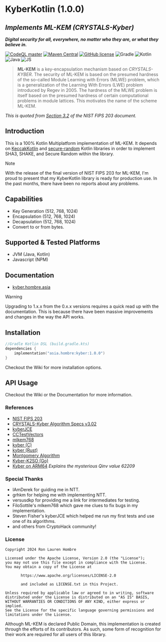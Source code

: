 # KyberKotlin (1.0.0)
## _Implements ML-KEM (CRYSTALS-Kyber)_
_**Digital security for all, everywhere, no matter who they are, or what they believe in.**_

[![CodeQL master](https://github.com/ronhombre/KyberKotlin/actions/workflows/codeql.yml/badge.svg)](https://github.com/ronhombre/KyberKotlin/actions/workflows/codeql.yml)
[![Maven Central](https://img.shields.io/maven-central/v/asia.hombre/kyber.svg)](https://search.maven.org/#search%7Cga%7C1%7Cg%3A%22asia.hombre%22)
[![GitHub license](https://img.shields.io/badge/license-Apache%20License%202.0-blue.svg?style=flat)](https://www.apache.org/licenses/LICENSE-2.0)
![Gradle](https://img.shields.io/badge/Gradle-02303A.svg?style=for-the-badge&logo=Gradle&logoColor=white)
![Kotlin](https://img.shields.io/badge/kotlin-%237F52FF.svg?style=for-the-badge&logo=kotlin&logoColor=white)
![Java](https://img.shields.io/badge/java-%23ED8B00.svg?style=for-the-badge&logo=openjdk&logoColor=white)
![JS](https://img.shields.io/badge/JavaScript-F7DF1E?style=for-the-badge&logo=javascript&logoColor=black)

> **ML-KEM** is a key-encapsulation mechanism based on _CRYSTALS-KYBER_. The security of ML-KEM is based on the presumed
> hardness of the so-called Module Learning with Errors (MLWE) problem, which is a generalization of the Learning With
> Errors (LWE) problem introduced by Regev in 2005. The hardness of the MLWE problem is itself based on the presumed
> hardness of certain computational problems in module lattices. This motivates the name of the scheme ML-KEM.

*This is quoted from 
[Section 3.2](https://nvlpubs.nist.gov/nistpubs/FIPS/NIST.FIPS.203.pdf) of the NIST FIPS 203 document.*

## Introduction

This is a 100% Kotlin Multiplatform implementation of ML-KEM.
It depends on [KeccakKotlin](https://github.com/ronhombre/KeccakKotlin) and [secure-random](https://github.com/KotlinCrypto/secure-random) Kotlin libraries in order to implement SHA3, SHAKE, and
Secure Random within the library.

> [!NOTE]
> With the release of the final version of NIST FIPS 203 for ML-KEM, I'm proud to present that my KyberKotlin library is
> ready for production use. In the past months, there have been no reports about any problems.

## Capabilities
* Key Generation (512, 768, 1024)
* Encapsulation (512, 768, 1024)
* Decapsulation (512, 768, 1024)
* Convert to or from bytes.

## Supported & Tested Platforms
* JVM (Java, Kotlin)
* Javascript (NPM)

## Documentation
* [kyber.hombre.asia](https://kyber.hombre.asia)

> [!WARNING]
> Upgrading to 1.x.x from the 0.x.x versions requires a quick read up with the documentation. This is because there have
> been massive improvements and changes in the way the API works.

## Installation

```Kotlin
//Gradle Kotlin DSL (build.gradle.kts)
dependencies {
    implementation("asia.hombre:kyber:1.0.0")
}
```

Checkout the Wiki for more installation options.

## API Usage

Checkout the Wiki or the Documentation for more information.

### References

* [NIST FIPS 203](https://csrc.nist.gov/pubs/fips/203/final)
* [CRYSTALS-Kyber Algorithm Specs v3.02](https://pq-crystals.org/kyber/data/kyber-specification-round3-20210804.pdf)
* [kyberJCE](https://github.com/fisherstevenk/kyberJCE)
* [CCTestVectors](https://github.com/C2SP/CCTV/)
* [mlkem768](https://github.com/FiloSottile/mlkem768)
* [kyber (C)](https://github.com/pq-crystals/kyber)
* [kyber (Rust)](https://github.com/Argyle-Software/kyber)
* [Montgomery Algorithm](https://www.ams.org/journals/mcom/1985-44-170/S0025-5718-1985-0777282-X/S0025-5718-1985-0777282-X.pdf)
* [Kyber-K2SO (Go)](https://github.com/symbolicsoft/kyber-k2so)
* [Kyber on ARM64](https://eprint.iacr.org/2021/561.pdf) _Explains the mysterious Qinv value 62209_

### Special Thanks

* IAmDerek for guiding me in NTT.
* grhkm for helping me with implementing NTT.
* versusdkp for providing me a link for intermediates for testing.
* FiloSottile's mlkem768 which gave me clues to fix bugs in my implementation.
* Steven Fisher's kyberJCE which helped me run my first tests and use one of its algorithms.
* and others from CryptoHack community!

### License

```
Copyright 2024 Ron Lauren Hombre

Licensed under the Apache License, Version 2.0 (the "License");
you may not use this file except in compliance with the License.
You may obtain a copy of the License at

       https://www.apache.org/licenses/LICENSE-2.0
       
       and included as LICENSE.txt in this Project.

Unless required by applicable law or agreed to in writing, software
distributed under the License is distributed on an "AS IS" BASIS,
WITHOUT WARRANTIES OR CONDITIONS OF ANY KIND, either express or implied.
See the License for the specific language governing permissions and
limitations under the License.
```

Although ML-KEM is declared Public Domain, this implementation is created through the efforts of its contributors. As
such, some form of recognition for their work are required for all users of this library.
